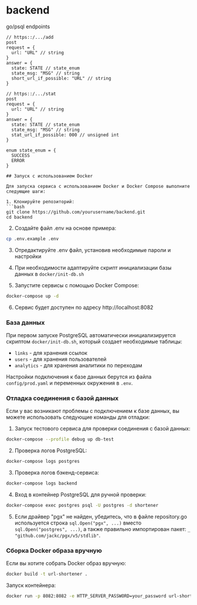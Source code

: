 # backend

go/psql endpoints
```
// https::/.../add
post
request = {
  url: "URL" // string
}
answer = {
  state: STATE // state_enum
  state_msg: "MSG" // string
  short_url_if_possible: "URL" // string
}

// https::/.../stat
post
request = {
  url: "URL" // string
}
answer = {
  state: STATE // state_enum
  state_msg: "MSG" // string
  stat_url_if_possible: 000 // unsigned int
}

enum state_enum = {
  SUCCESS
  ERROR
}

## Запуск с использованием Docker

Для запуска сервиса с использованием Docker и Docker Compose выполните следующие шаги:

1. Клонируйте репозиторий:
```bash
git clone https://github.com/yourusername/backend.git
cd backend
```

2. Создайте файл .env на основе примера:
```bash
cp .env.example .env
```

3. Отредактируйте .env файл, установив необходимые пароли и настройки

4. При необходимости адаптируйте скрипт инициализации базы данных в `docker/init-db.sh`

5. Запустите сервисы с помощью Docker Compose:
```bash
docker-compose up -d
```

6. Сервис будет доступен по адресу http://localhost:8082

### База данных

При первом запуске PostgreSQL автоматически инициализируется скриптом `docker/init-db.sh`, который создает необходимые таблицы:
- `links` - для хранения ссылок
- `users` - для хранения пользователей
- `analytics` - для хранения аналитики по переходам

Настройки подключения к базе данных берутся из файла `config/prod.yaml` и переменных окружения в `.env`.

### Отладка соединения с базой данных

Если у вас возникают проблемы с подключением к базе данных, вы можете использовать следующие команды для отладки:

1. Запуск тестового сервиса для проверки соединения с базой данных:
```bash
docker-compose --profile debug up db-test
```

2. Проверка логов PostgreSQL:
```bash
docker-compose logs postgres
```

3. Проверка логов бэкенд-сервиса:
```bash
docker-compose logs backend
```

4. Вход в контейнер PostgreSQL для ручной проверки:
```bash
docker-compose exec postgres psql -U postgres -d shortener
```

5. Если драйвер "pgx" не найден, убедитесь, что в файле repository.go используется строка `sql.Open("pgx", ...)` вместо `sql.Open("postgres", ...)`, а также правильно импортирован пакет: `_ "github.com/jackc/pgx/v5/stdlib"`.

### Сборка Docker образа вручную

Если вы хотите собрать Docker образ вручную:

```bash
docker build -t url-shortener .
```

Запуск контейнера:

```bash
docker run -p 8082:8082 -e HTTP_SERVER_PASSWORD=your_password url-shortener
```
